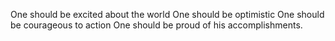 One should be excited about the world
One should be optimistic
One should be courageous to action
One should be proud of his accomplishments.
